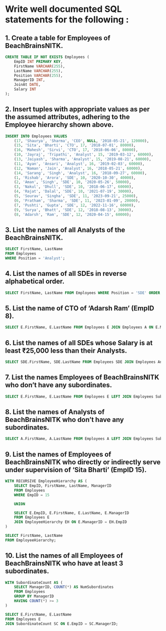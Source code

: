 # Write well documented SQL statements for the following :

## 1. Create a table for Employees of BeachBrainsNITK.

```sql
CREATE TABLE IF NOT EXISTS Employees (
    EmpID INT PRIMARY KEY,
    FirstName VARCHAR(255),
    LastName VARCHAR(255),
    Position VARCHAR(255),
    ManagerID INT,
    JoinAt DATE,
    Salary INT
);
```

## 2. Insert tuples with appropriate values as per the assumed attributes, adhering to the Employee hierarchy shown above.

```sql
INSERT INTO Employees VALUES
    (17, 'Shaurya', 'Sharma', 'CEO', NULL, '2018-05-21', 120000),
    (15, 'Sita', 'Bharti', 'CTO', 17, '2018-07-01', 80000),
    (16, 'Mahesh', 'Sirvi', 'CTO', 17, '2018-06-06', 80000),
    (10, 'Jayraj', 'Tripathi', 'Analyst', 15, '2019-03-12', 60000),
    (13, 'Jaiyash', 'Sharma', 'Analyst', 15, '2019-08-21', 60000),
    (11, 'Ayan', 'Ansari', 'Analyst', 16, '2019-02-03', 60000),
    (12, 'Naman', 'Jain', 'Analyst', 16, '2018-05-21', 60000),
    (14, 'Sarang', 'Singh', 'Analyst', 16, '2018-09-27', 60000),
    (1, 'Rishab', 'Arora', 'SDE', 10, '2020-10-30', 40000),
    (2, 'Aman', 'Singh', 'SDE', 10, '2020-05-26', 50000),
    (3, 'Nakul', 'Dhull', 'SDE', 10, '2018-06-17', 60000),
    (4, 'Rajat', 'Dalal', 'SDE', 10, '2021-07-19', 30000),
    (5, 'Sourav', 'Singha', 'SDE', 11, '2023-09-21', 25000),
    (6, 'Pratham', 'Sharma', 'SDE', 11, '2023-01-09', 20000),
    (7, 'Pushti', 'Gupta', 'SDE', 12, '2022-11-16', 60000),
    (9, 'Surya', 'Bhatt', 'SDE', 12, '2018-08-13', 30000),
    (8, 'Adarsh', 'Ram', 'SDE', 12, '2020-04-15', 60000);
```

## 3. List the names of all Analysts of the BeachBrainsNITK.

```sql
SELECT FirstName, LastName
FROM Employees
WHERE Position = 'Analyst';
```

## 4. List the names of all SDEs in reverse alphabetical order.

```sql
SELECT FirstName, LastName FROM Employees WHERE Position = 'SDE' ORDER BY LastName DESC;
```

## 5. List the name of CTO of ‘Adarsh Ram’ (EmpID 8).

```sql
SELECT E.FirstName, E.LastName FROM Employees E JOIN Employees A ON E.ManagerID = A.EmpID WHERE A.EmpID = 8 AND E.Position = 'CTO';
```

## 6. List the names of all SDEs whose Salary is at least ₹25,000 less than their Analysts.

```sql
SELECT SDE.FirstName, SDE.LastName FROM Employees SDE JOIN Employees Analyst ON SDE.ManagerID = Analyst.EmpID WHERE SDE.Position = 'SDE' AND Analyst.Position = 'Analyst' AND SDE.Salary <= Analyst.Salary - 25000;
```

## 7. List the names Employees of BeachBrainsNITK who don’t have any subordinates.

```sql
SELECT E.FirstName, E.LastName FROM Employees E LEFT JOIN Employees Subordinate ON E.EmpID = Subordinate.ManagerID WHERE Subordinate.EmpID IS NULL;
```

## 8. List the names of Analysts of BeachBrainsNITK who don’t have any subordinates.

```sql
SELECT A.FirstName, A.LastName FROM Employees A LEFT JOIN Employees Subordinate ON A.EmpID = Subordinate.ManagerID WHERE A.Position = 'Analyst' AND Subordinate.EmpID IS NULL;
```

## 9. List the names of Employees of BeachBrainsNITK who directly or indirectly serve under supervision of ‘Sita Bharti’ (EmpID 15).

```sql
WITH RECURSIVE EmployeeHierarchy AS (
    SELECT EmpID, FirstName, LastName, ManagerID
    FROM Employees
    WHERE EmpID = 15

    UNION

    SELECT E.EmpID, E.FirstName, E.LastName, E.ManagerID
    FROM Employees E
    JOIN EmployeeHierarchy EH ON E.ManagerID = EH.EmpID
)

SELECT FirstName, LastName
FROM EmployeeHierarchy;
```

## 10. List the names of all Employees of BeachBrainsNITK who have at least 3 subordinates.

```sql
WITH SubordinateCount AS (
    SELECT ManagerID, COUNT(*) AS NumSubordinates
    FROM Employees
    GROUP BY ManagerID
    HAVING COUNT(*) >= 3
)

SELECT E.FirstName, E.LastName
FROM Employees E
JOIN SubordinateCount SC ON E.EmpID = SC.ManagerID;
```

